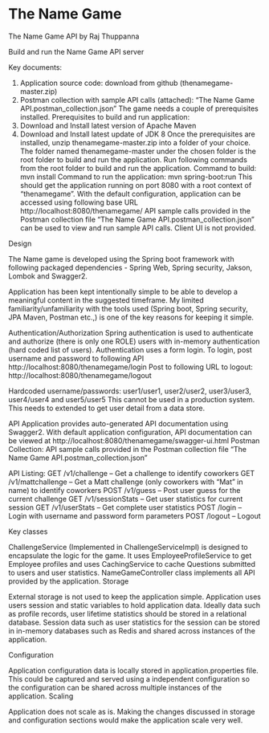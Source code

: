 # The Name Game
The Name Game API
by Raj Thuppanna

Build and run the Name Game API server

Key documents:
1.	Application source code: download from github (thenamegame-master.zip)
2.	Postman collection with sample API calls (attached): “The Name Game API.postman_collection.json”
The game needs a couple of prerequisites installed.
Prerequisites to build and run application:
1.	Download and Install latest version of Apache Maven 
2.	Download and Install latest update of JDK 8
Once the prerequisites are installed, unzip thenamegame-master.zip into a folder of your choice. The folder named  thenamegame-master under the chosen folder is the root folder to build and run the application. Run following commands from the root folder to build and run the application.
Command to build: mvn install
Command to run the application: mvn spring-boot:run
This should get the application running on port 8080 with a root context of “thenamegame”. With the default configuration, application can be accessed using following base URL
http://localhost:8080/thenamegame/
API sample calls provided in the Postman collection file “The Name Game API.postman_collection.json” can be used to view and run sample API calls. Client UI is not provided.


Design

The Name game is developed using the Spring boot framework with following packaged dependencies - Spring Web, Spring security, Jakson, Lombok and Swagger2.

Application has been kept intentionally simple to be able to develop a meaningful content in the suggested timeframe. My limited familiarity/unfamiliarity with the tools used (Spring boot, Spring security, JPA Maven, Postman etc.,) is one of the key reasons for keeping it simple.

Authentication/Authorization
Spring authentication is used to authenticate and authorize (there is only one ROLE) users with in-memory authentication (hard coded list of users). Authentication uses a form login. To login, post username and password to following API
http://localhost:8080/thenamegame/login
Post to following URL to logout: http://localhost:8080/thenamegame/logout

Hardcoded username/passwords: user1/user1, user2/user2, user3/user3, user4/user4 and user5/user5
This cannot be used in a production system. This needs to extended to get user detail from a data store. 


API
Application provides auto-generated API documentation using Swagger2. With default application configuration, API documentation can be viewed at 
http://localhost:8080/thenamegame/swagger-ui.html
Postman Collection: API sample calls provided in the Postman collection file “The Name Game API.postman_collection.json”

API Listing:
GET /v1/challenge – Get a challenge to identify coworkers
GET /v1/mattchallenge – Get a Matt challenge (only coworkers with “Mat” in name) to identify coworkers
POST /v1/guess – Post user guess for the current challenge
GET /v1/sessionStats – Get user statistics for current session
GET /v1/userStats – Get complete user statistics 
POST /login – Login with username and password form parameters
POST /logout – Logout


Key classes

ChallengeService (Implemented in ChallengeServiceImpl) is designed to encapsulate the logic for the game. It uses EmployeeProfileService to get Employee profiles and uses CachingService to cache Questions submitted to users and user statistics. 
NameGameController class implements all API provided by the application.
Storage

External storage is not used to keep the application simple. Application uses users session and static variables to hold application data. Ideally data such as profile records, user lifetime statistics should be stored in a relational database. Session data such as user statistics for the session can be stored in in-memory databases such as Redis and shared across instances of the application.

Configuration

Application configuration data is locally stored in application.properties file. This could be captured and served using a independent configuration so the configuration can be shared across multiple instances of the application.
Scaling

Application does not scale as is. Making the changes discussed in storage and configuration sections would make the application scale very well.

